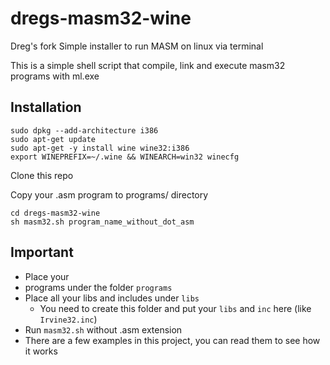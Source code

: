 # dregs-masm32-wine

Dreg's fork Simple installer to run MASM on linux via terminal

This is a simple shell script that compile, link and execute masm32 programs with ml.exe

## Installation

```
sudo dpkg --add-architecture i386
sudo apt-get update
sudo apt-get -y install wine wine32:i386
export WINEPREFIX=~/.wine && WINEARCH=win32 winecfg
```

Clone this repo

Copy your .asm program to programs/ directory

```
cd dregs-masm32-wine
sh masm32.sh program_name_without_dot_asm
```
## Important
* Place your
* programs under the folder `programs`
* Place all your libs and includes under `libs`
	* You need to create this folder and put your `libs` and `inc` here (like `Irvine32.inc`)
* Run `masm32.sh` without .asm extension
* There are a few examples in this project, you can read them to see how it works


